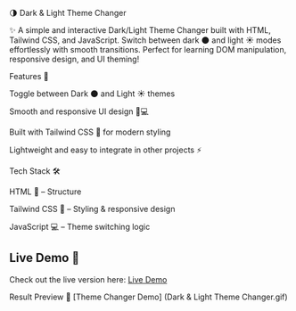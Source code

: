 🌗 Dark & Light Theme Changer

✨ A simple and interactive Dark/Light Theme Changer built with HTML, Tailwind CSS, and JavaScript. Switch between dark 🌑 and light ☀️ modes effortlessly with smooth transitions. Perfect for learning DOM manipulation, responsive design, and UI theming!

Features 🚀

Toggle between Dark 🌑 and Light ☀️ themes

Smooth and responsive UI design 📱💻

Built with Tailwind CSS 🎨 for modern styling

Lightweight and easy to integrate in other projects ⚡

Tech Stack 🛠️

HTML 📄 – Structure

Tailwind CSS 🎨 – Styling & responsive design

JavaScript 💻 – Theme switching logic

## Live Demo 🚀
Check out the live version here: [Live Demo](https://farzinizraf.github.io/Theme-Switcher/)

Result Preview 📸
[Theme Changer Demo] (Dark & Light Theme Changer.gif)
